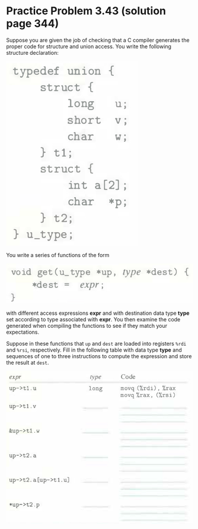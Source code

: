 # Practice Problem 3.43 (solution page 344)
Suppose you are given the job of checking that a C compiler generates the proper code for structure and union access. You write the following structure declaration:

![](./images/3.43.png)

You write a series of functions of the form

![](./images/3.43_2.png)

with different access expressions **expr** and with destination data type **type** set according to type associated with **expr**. You then examine the code generated when compiling the functions to see if they match your expectations.

Suppose in these functions that `up` and `dest` are loaded into registers `%rdi` and `%rsi`, respectively. Fill in the following table with data type **type** and sequences of one to three instructions to compute the expression and store the result at `dest`.

![](./images/3.43_3.png)